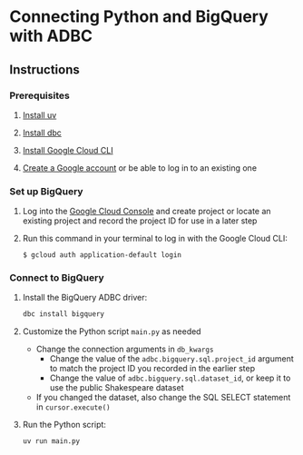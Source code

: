 <!--
Copyright 2025 Columnar Technologies Inc.

Licensed under the Apache License, Version 2.0 (the "License");
you may not use this file except in compliance with the License.
You may obtain a copy of the License at

    http://www.apache.org/licenses/LICENSE-2.0

Unless required by applicable law or agreed to in writing, software
distributed under the License is distributed on an "AS IS" BASIS,
WITHOUT WARRANTIES OR CONDITIONS OF ANY KIND, either express or implied.
See the License for the specific language governing permissions and
limitations under the License.
-->

# Connecting Python and BigQuery with ADBC

## Instructions

### Prerequisites

1. [Install uv](https://docs.astral.sh/uv/getting-started/installation/)

1. [Install dbc](https://docs.columnar.tech/dbc/getting_started/installation/)

1. [Install Google Cloud CLI](https://cloud.google.com/sdk/docs/install)

1. [Create a Google account](https://accounts.google.com) or be able to log in to an existing one

### Set up BigQuery

1. Log into the [Google Cloud Console](https://console.cloud.google.com/) and create project or locate an existing project and record the project ID for use in a later step

1. Run this command in your terminal to log in with the Google Cloud CLI:

   ```console
   $ gcloud auth application-default login
   ```

### Connect to BigQuery

1. Install the BigQuery ADBC driver:

   ```sh
   dbc install bigquery
   ```

1. Customize the Python script `main.py` as needed
   - Change the connection arguments in `db_kwargs`
     - Change the value of the `adbc.bigquery.sql.project_id` argument to match the project ID you recorded in the earlier step
     - Change the value of `adbc.bigquery.sql.dataset_id`, or keep it to use the public Shakespeare dataset
   - If you changed the dataset, also change the SQL SELECT statement in `cursor.execute()`

1. Run the Python script:

   ```sh
   uv run main.py
   ```
